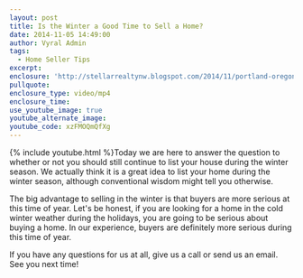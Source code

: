 ```yaml
---
layout: post
title: Is the Winter a Good Time to Sell a Home?
date: 2014-11-05 14:49:00
author: Vyral Admin
tags:
  - Home Seller Tips
excerpt:
enclosure: 'http://stellarrealtynw.blogspot.com/2014/11/portland-oregon-real-estate.html'
pullquote:
enclosure_type: video/mp4
enclosure_time:
use_youtube_image: true
youtube_alternate_image:
youtube_code: xzFMOQmQfXg
---
```



{% include youtube.html %}Today we are here to answer the question to whether or not you should still continue to list your house during the winter season. We actually think it is a great idea to list your home during the winter season, although conventional wisdom might tell you otherwise.

The big advantage to selling in the winter is that buyers are more serious at this time of year. Let's be honest, if you are looking for a home in the cold winter weather during the holidays, you are going to be serious about buying a home.  In our experience, buyers are definitely more serious during this time of year.

If you have any questions for us at all, give us a call or send us an email. See you next time!